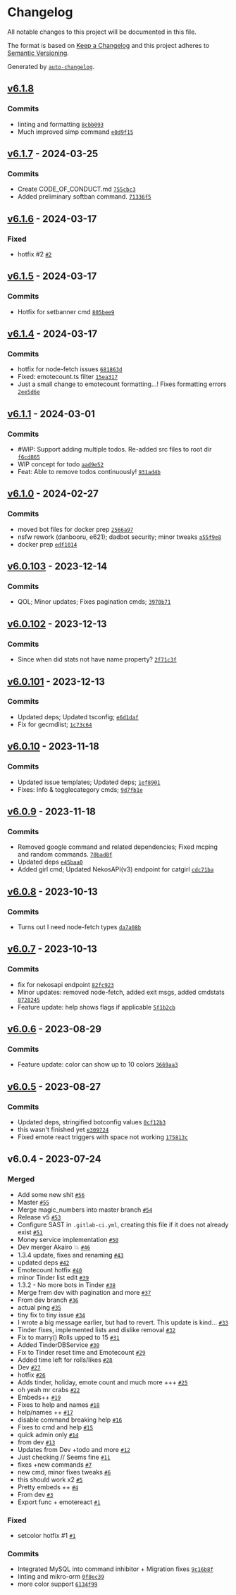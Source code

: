 # Changelog

All notable changes to this project will be documented in this file.

The format is based on [Keep a Changelog](https://keepachangelog.com/en/1.0.0/)
and this project adheres to [Semantic Versioning](https://semver.org/spec/v2.0.0.html).

Generated by [`auto-changelog`](https://github.com/CookPete/auto-changelog).

## [v6.1.8](https://github.com/cataclym/Kaiki-Deishu-Bot/compare/v6.1.7...v6.1.8)

### Commits

-   linting and formatting [`8cbb093`](https://github.com/cataclym/Kaiki-Deishu-Bot/commit/8cbb09321c5519ac298853a9b4a16c44b5cc760f)
-   Much improved simp command [`e0d9f15`](https://github.com/cataclym/Kaiki-Deishu-Bot/commit/e0d9f155588f0df33a2a57b7fb1d4a26580755d7)

## [v6.1.7](https://github.com/cataclym/Kaiki-Deishu-Bot/compare/v6.1.6...v6.1.7) - 2024-03-25

### Commits

-   Create CODE_OF_CONDUCT.md [`755cbc3`](https://github.com/cataclym/Kaiki-Deishu-Bot/commit/755cbc3c995dd92feb765ada9a61ddcdcb13ccab)
-   Added preliminary softban command. [`71336f5`](https://github.com/cataclym/Kaiki-Deishu-Bot/commit/71336f5fba8b9ccf9c7948954949f1c550783ddc)

## [v6.1.6](https://github.com/cataclym/Kaiki-Deishu-Bot/compare/v6.1.5...v6.1.6) - 2024-03-17

### Fixed

-   hotfix #2 [`#2`](https://github.com/cataclym/Kaiki-Deishu-Bot/issues/2)

## [v6.1.5](https://github.com/cataclym/Kaiki-Deishu-Bot/compare/v6.1.4...v6.1.5) - 2024-03-17

### Commits

-   Hotfix for setbanner cmd [`805bee9`](https://github.com/cataclym/Kaiki-Deishu-Bot/commit/805bee9c61bdae66cc67798c03efd28d854c2a6b)

## [v6.1.4](https://github.com/cataclym/Kaiki-Deishu-Bot/compare/v6.1.1...v6.1.4) - 2024-03-17

### Commits

-   hotfix for node-fetch issues [`681863d`](https://github.com/cataclym/Kaiki-Deishu-Bot/commit/681863d3ab65beedf9febbe4d8c41920d33b3808)
-   Fixed: emotecount.ts filter [`15ea317`](https://github.com/cataclym/Kaiki-Deishu-Bot/commit/15ea3175c353a7c9cf59d9fedf7d0437b5c484fb)
-   Just a small change to emotecount formatting...! Fixes formatting errors [`2ee5d6e`](https://github.com/cataclym/Kaiki-Deishu-Bot/commit/2ee5d6e2da2567647a452add7b63b95cb5f30083)

## [v6.1.1](https://github.com/cataclym/Kaiki-Deishu-Bot/compare/v6.1.0...v6.1.1) - 2024-03-01

### Commits

-   #WIP: Support adding multiple todos. Re-added src files to root dir [`f6cd865`](https://github.com/cataclym/Kaiki-Deishu-Bot/commit/f6cd8654ec24d307a7f792a219e73c69975a9612)
-   WIP concept for todo [`aad9e52`](https://github.com/cataclym/Kaiki-Deishu-Bot/commit/aad9e52c794986ff7cd155388d8507b86ff7b388)
-   Feat: Able to remove todos continuously! [`931ad4b`](https://github.com/cataclym/Kaiki-Deishu-Bot/commit/931ad4b7a3c56f83968ca66157b2a1fa71934778)

## [v6.1.0](https://github.com/cataclym/Kaiki-Deishu-Bot/compare/v6.0.103...v6.1.0) - 2024-02-27

### Commits

-   moved bot files for docker prep [`2566a97`](https://github.com/cataclym/Kaiki-Deishu-Bot/commit/2566a9754bbdc6a5ed989cfe949f2a72418f85b3)
-   nsfw rework (danbooru, e621); dadbot security; minor tweaks [`a55f9e8`](https://github.com/cataclym/Kaiki-Deishu-Bot/commit/a55f9e81c90033ee1b90ac58bcfcb6e1a34ab19d)
-   docker prep [`edf1014`](https://github.com/cataclym/Kaiki-Deishu-Bot/commit/edf10144ed5daebac1fd97b4fdb9a3ae80871887)

## [v6.0.103](https://github.com/cataclym/Kaiki-Deishu-Bot/compare/v6.0.102...v6.0.103) - 2023-12-14

### Commits

-   QOL; Minor updates; Fixes pagination cmds; [`3970b71`](https://github.com/cataclym/Kaiki-Deishu-Bot/commit/3970b710cd4c48929e64cbd617489a26ed3d1f17)

## [v6.0.102](https://github.com/cataclym/Kaiki-Deishu-Bot/compare/v6.0.101...v6.0.102) - 2023-12-13

### Commits

-   Since when did stats not have name property? [`2f71c3f`](https://github.com/cataclym/Kaiki-Deishu-Bot/commit/2f71c3f3df36f24750b1736d7f3a237590f8090c)

## [v6.0.101](https://github.com/cataclym/Kaiki-Deishu-Bot/compare/v6.0.10...v6.0.101) - 2023-12-13

### Commits

-   Updated deps; Updated tsconfig; [`e6d1daf`](https://github.com/cataclym/Kaiki-Deishu-Bot/commit/e6d1daf7f5abe19e31fca614d2dbe95ac44a7ad9)
-   Fix for gecmdlist; [`1c73c64`](https://github.com/cataclym/Kaiki-Deishu-Bot/commit/1c73c649ecca26d55325d2df8b6a79af14004932)

## [v6.0.10](https://github.com/cataclym/Kaiki-Deishu-Bot/compare/v6.0.9...v6.0.10) - 2023-11-18

### Commits

-   Updated issue templates; Updated deps; [`1ef8901`](https://github.com/cataclym/Kaiki-Deishu-Bot/commit/1ef89017239e0461d2f0497902bd01f1b624cff9)
-   Fixes: Info & togglecategory cmds; [`9d7fb1e`](https://github.com/cataclym/Kaiki-Deishu-Bot/commit/9d7fb1e4a6486ca18e2e48a3903cd38d4011d5a5)

## [v6.0.9](https://github.com/cataclym/Kaiki-Deishu-Bot/compare/v6.0.8...v6.0.9) - 2023-11-18

### Commits

-   Removed google command and related dependencies; Fixed mcping and random commands. [`70bad8f`](https://github.com/cataclym/Kaiki-Deishu-Bot/commit/70bad8f6376780979aab98966515ce931cc4e416)
-   Updated deps [`e45baa0`](https://github.com/cataclym/Kaiki-Deishu-Bot/commit/e45baa05a1752268e2d80b683f46388aad49a1b8)
-   Added girl cmd; Updated NekosAPI(v3) endpoint for catgirl [`cdc71ba`](https://github.com/cataclym/Kaiki-Deishu-Bot/commit/cdc71ba839e88dd63ee3505c248b84d6d844c218)

## [v6.0.8](https://github.com/cataclym/Kaiki-Deishu-Bot/compare/v6.0.7...v6.0.8) - 2023-10-13

### Commits

-   Turns out I need node-fetch types [`da7a08b`](https://github.com/cataclym/Kaiki-Deishu-Bot/commit/da7a08b5f7852336ca65dd10cf92f179daec2229)

## [v6.0.7](https://github.com/cataclym/Kaiki-Deishu-Bot/compare/v6.0.6...v6.0.7) - 2023-10-13

### Commits

-   fix for nekosapi endpoint [`82fc923`](https://github.com/cataclym/Kaiki-Deishu-Bot/commit/82fc923a4c7cec62cf49ddca15b3037d9d4bb2af)
-   Minor updates: removed node-fetch, added exit msgs, added cmdstats [`8728245`](https://github.com/cataclym/Kaiki-Deishu-Bot/commit/87282457b138060f2f342bdf41b44063268f834b)
-   Feature update: help shows flags if applicable [`5f1b2cb`](https://github.com/cataclym/Kaiki-Deishu-Bot/commit/5f1b2cb886a2ed6c912e71e60878cda742b718cd)

## [v6.0.6](https://github.com/cataclym/Kaiki-Deishu-Bot/compare/v6.0.5...v6.0.6) - 2023-08-29

### Commits

-   Feature update: color can show up to 10 colors [`3669aa3`](https://github.com/cataclym/Kaiki-Deishu-Bot/commit/3669aa388997320035c8653b53e931d2844c3e04)

## [v6.0.5](https://github.com/cataclym/Kaiki-Deishu-Bot/compare/v6.0.4...v6.0.5) - 2023-08-27

### Commits

-   Updated deps, stringified botconfig values [`0cf12b3`](https://github.com/cataclym/Kaiki-Deishu-Bot/commit/0cf12b3f3bae5c3c595383a1383b10897949939c)
-   this wasn't finished yet [`e309724`](https://github.com/cataclym/Kaiki-Deishu-Bot/commit/e309724d061a06ba9edefa8a4d3a1b3dd127c2e9)
-   Fixed emote react triggers with space not working [`175813c`](https://github.com/cataclym/Kaiki-Deishu-Bot/commit/175813c4e471cf3c9e4197f84cf16c71026dd6d6)

## v6.0.4 - 2023-07-24

### Merged

-   Add some new shit [`#56`](https://github.com/cataclym/Kaiki-Deishu-Bot/pull/56)
-   Master [`#55`](https://github.com/cataclym/Kaiki-Deishu-Bot/pull/55)
-   Merge magic_numbers into master branch [`#54`](https://github.com/cataclym/Kaiki-Deishu-Bot/pull/54)
-   Release v5 [`#53`](https://github.com/cataclym/Kaiki-Deishu-Bot/pull/53)
-   Configure SAST in `.gitlab-ci.yml`, creating this file if it does not already exist [`#51`](https://github.com/cataclym/Kaiki-Deishu-Bot/pull/51)
-   Money service implementation [`#50`](https://github.com/cataclym/Kaiki-Deishu-Bot/pull/50)
-   Dev merger Akairo 💥 [`#46`](https://github.com/cataclym/Kaiki-Deishu-Bot/pull/46)
-   1.3.4 update, fixes and renaming [`#43`](https://github.com/cataclym/Kaiki-Deishu-Bot/pull/43)
-   updated deps [`#42`](https://github.com/cataclym/Kaiki-Deishu-Bot/pull/42)
-   Emotecount hotfix [`#40`](https://github.com/cataclym/Kaiki-Deishu-Bot/pull/40)
-   minor Tinder list edit [`#39`](https://github.com/cataclym/Kaiki-Deishu-Bot/pull/39)
-   1.3.2 - No more bots in Tinder [`#38`](https://github.com/cataclym/Kaiki-Deishu-Bot/pull/38)
-   Merge frem dev with pagination and more [`#37`](https://github.com/cataclym/Kaiki-Deishu-Bot/pull/37)
-   From dev branch [`#36`](https://github.com/cataclym/Kaiki-Deishu-Bot/pull/36)
-   actual ping [`#35`](https://github.com/cataclym/Kaiki-Deishu-Bot/pull/35)
-   tiny fix to tiny issue [`#34`](https://github.com/cataclym/Kaiki-Deishu-Bot/pull/34)
-   I wrote a big message earlier, but had to revert. This update is kind… [`#33`](https://github.com/cataclym/Kaiki-Deishu-Bot/pull/33)
-   Tinder fixes, implemented lists and dislike removal [`#32`](https://github.com/cataclym/Kaiki-Deishu-Bot/pull/32)
-   Fix to marry() Rolls upped to 15 [`#31`](https://github.com/cataclym/Kaiki-Deishu-Bot/pull/31)
-   Added TinderDBService [`#30`](https://github.com/cataclym/Kaiki-Deishu-Bot/pull/30)
-   Fix to Tinder reset time and Emotecount [`#29`](https://github.com/cataclym/Kaiki-Deishu-Bot/pull/29)
-   Added time left for rolls/likes [`#28`](https://github.com/cataclym/Kaiki-Deishu-Bot/pull/28)
-   Dev [`#27`](https://github.com/cataclym/Kaiki-Deishu-Bot/pull/27)
-   hotfix [`#26`](https://github.com/cataclym/Kaiki-Deishu-Bot/pull/26)
-   Adds tinder, holiday, emote count and much more +++ [`#25`](https://github.com/cataclym/Kaiki-Deishu-Bot/pull/25)
-   oh yeah mr crabs [`#22`](https://github.com/cataclym/Kaiki-Deishu-Bot/pull/22)
-   Embeds++ [`#19`](https://github.com/cataclym/Kaiki-Deishu-Bot/pull/19)
-   Fixes to help and names [`#18`](https://github.com/cataclym/Kaiki-Deishu-Bot/pull/18)
-   help/names ++ [`#17`](https://github.com/cataclym/Kaiki-Deishu-Bot/pull/17)
-   disable command breaking help [`#16`](https://github.com/cataclym/Kaiki-Deishu-Bot/pull/16)
-   Fixes to cmd and help [`#15`](https://github.com/cataclym/Kaiki-Deishu-Bot/pull/15)
-   quick admin only [`#14`](https://github.com/cataclym/Kaiki-Deishu-Bot/pull/14)
-   from dev [`#13`](https://github.com/cataclym/Kaiki-Deishu-Bot/pull/13)
-   Updates from Dev +todo and more [`#12`](https://github.com/cataclym/Kaiki-Deishu-Bot/pull/12)
-   Just checking // Seems fine [`#11`](https://github.com/cataclym/Kaiki-Deishu-Bot/pull/11)
-   fixes +new commands [`#7`](https://github.com/cataclym/Kaiki-Deishu-Bot/pull/7)
-   new cmd, minor fixes tweaks [`#6`](https://github.com/cataclym/Kaiki-Deishu-Bot/pull/6)
-   this should work x2 [`#5`](https://github.com/cataclym/Kaiki-Deishu-Bot/pull/5)
-   Pretty embeds ++ [`#4`](https://github.com/cataclym/Kaiki-Deishu-Bot/pull/4)
-   From dev [`#3`](https://github.com/cataclym/Kaiki-Deishu-Bot/pull/3)
-   Export func + emotereact [`#1`](https://github.com/cataclym/Kaiki-Deishu-Bot/pull/1)

### Fixed

-   setcolor hotfix #1 [`#1`](https://github.com/cataclym/Kaiki-Deishu-Bot/issues/1)

### Commits

-   Integrated MySQL into command inhibitor + Migration fixes [`9c16b8f`](https://github.com/cataclym/Kaiki-Deishu-Bot/commit/9c16b8fa9173ccf7ff47a0e65ec59a57caa5e5bd)
-   linting and mikro-orm [`0f8ec39`](https://github.com/cataclym/Kaiki-Deishu-Bot/commit/0f8ec39c3254b32b4fb82e56033ee02945d7e084)
-   more color support [`6134f99`](https://github.com/cataclym/Kaiki-Deishu-Bot/commit/6134f99d49bcdc7ef7cfad79b21e47b4bea2389e)
